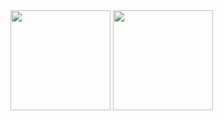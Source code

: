 <div>
<img height="160em" src="https://github-readme-stats-eight-theta.vercel.app/api?username=melpalhano&show_icons=true&theme=slateorange&include_all_commits=true&title_color=faa627&icon_color=faa627&text_color=ffffff&bg_color=36393f00">
<img height="160em" src="https://github-readme-stats-eight-theta.vercel.app/api/top-langs/?username=melpalhano&layout=compact&langs_count=8&title_color=faa627&icon_color=faa627&text_color=ffffff&bg_color=36393f00">
</div>
<a>
